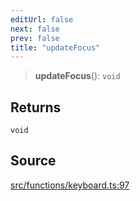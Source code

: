 ```yaml
---
editUrl: false
next: false
prev: false
title: "updateFocus"
---
```


> **updateFocus**(): `void`

## Returns

`void`

## Source

[src/functions/keyboard.ts:97](https://github.com/relishinc/dill-pixel/blob/543438455c9a47928084300159416186c2aa1095/src/functions/keyboard.ts#L97)
